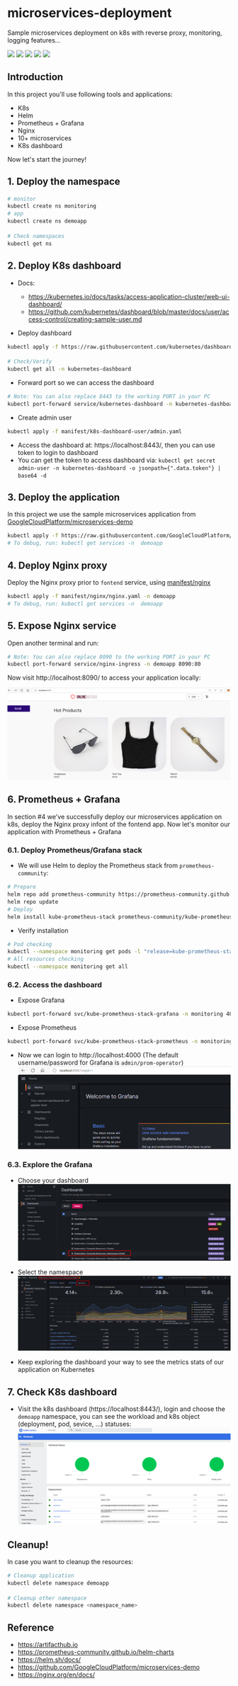 # microservices-deployment

Sample microservices deployment on k8s with reverse proxy, monitoring, logging features...

<img height="28" src="https://skillicons.dev/icons?i=kubernetes" /> <img height="28" src="https://skillicons.dev/icons?i=prometheus" /> <img height="28" src="https://skillicons.dev/icons?i=nginx" /> <img height="28" src="https://helm.sh/img/helm.svg"> <img height="28" src="https://kubernetes.io/images/docs/ui-dashboard.png">

## Introduction

In this project you'll use following tools and applications:

- K8s
- Helm
- Prometheus + Grafana
- Nginx
- 10+ microservices
- K8s dashboard

Now let's start the journey!

## 1. Deploy the namespace

```bash
# monitor
kubectl create ns monitoring
# app
kubectl create ns demoapp

# Check namespaces
kubectl get ns
```

## 2. Deploy K8s dashboard

- Docs:

  - https://kubernetes.io/docs/tasks/access-application-cluster/web-ui-dashboard/
  - https://github.com/kubernetes/dashboard/blob/master/docs/user/access-control/creating-sample-user.md

- Deploy dashboard

```bash
kubectl apply -f https://raw.githubusercontent.com/kubernetes/dashboard/v2.7.0/aio/deploy/recommended.yaml

# Check/Verify
kubectl get all -n kubernetes-dashboard
```

- Forward port so we can access the dashboard

```bash
# Note: You can also replace 8443 to the working PORT in your PC
kubectl port-forward service/kubernetes-dashboard -n kubernetes-dashboard 8443:443
```

- Create admin user

```bash
kubectl apply -f manifest/k8s-dashboard-user/admin.yaml
```

- Access the dashboard at: https://localhost:8443/, then you can use token to login to dashboard
- You can get the token to access dashboard via: `kubectl get secret admin-user -n kubernetes-dashboard -o jsonpath={".data.token"} | base64 -d`

## 3. Deploy the application

In this project we use the sample microservices application from [GoogleCloudPlatform/microservices-demo](https://github.com/GoogleCloudPlatform/microservices-demo)

```bash
kubectl apply -f https://raw.githubusercontent.com/GoogleCloudPlatform/microservices-demo/main/release/kubernetes-manifests.yaml -n demoapp
# To debug, run: kubectl get services -n  demoapp
```

## 4. Deploy Nginx proxy

Deploy the Nginx proxy prior to `fontend` service, using [manifest/nginx](./manifest/nginx/nginx.yaml)

```bash
kubectl apply -f manifest/nginx/nginx.yaml -n demoapp
# To debug, run: kubectl get services -n  demoapp
```

## 5. Expose Nginx service

Open another terminal and run:

```bash
# Note: You can also replace 8090 to the working PORT in your PC
kubectl port-forward service/nginx-ingress -n demoapp 8090:80
```

Now visit http://localhost:8090/ to access your application locally:

![nginx-ok](assets/nginx-ok.png)

## 6. Prometheus + Grafana

In section #4 we've successfully deploy our microservices application on k8s, deploy the Nginx proxy infont of the fontend app. Now let's monitor our application with Prometheus + Grafana

### 6.1. Deploy Prometheus/Grafana stack

<!-- ![prometheus-architecture](assets/prometheus-architecture.png) -->

- We will use Helm to deploy the Prometheus stack from `prometheus-community`:

```bash
# Prepare
helm repo add prometheus-community https://prometheus-community.github.io/helm-charts
helm repo update
# Deploy
helm install kube-prometheus-stack prometheus-community/kube-prometheus-stack --namespace monitoring
```

- Verify installation

```bash
# Pod checking
kubectl --namespace monitoring get pods -l "release=kube-prometheus-stack"
# All resources checking
kubectl --namespace monitoring get all
```

### 6.2. Access the dashboard

- Expose Grafana

```bash
kubectl port-forward svc/kube-prometheus-stack-grafana -n monitoring 4000:80
```

- Expose Prometheus

```bash
kubectl port-forward svc/kube-prometheus-stack-prometheus -n monitoring 4001:9090
```

- Now we can login to http://localhost:4000 (The default username/password for Grafana is `admin/prom-operator`)
  ![grafana-login-ok](assets/grafana-login-ok.png)

### 6.3. Explore the Grafana

- Choose your dashboard
  ![choosing-dashboard](assets/choosing-dashboard.png)

- Select the namespace
  ![dashboard-resource-pod](assets/dashboard-resource-pod.png)

- Keep exploring the dashboard your way to see the metrics stats of our application on Kubernetes

## 7. Check K8s dashboard

- Visit the k8s dashboard (https://localhost:8443/), login and choose the `demoapp` namespace, you can see the workload and k8s object (deployment, pod, sevice, ...) statuses:
  ![](.//assets/k8s-dashboard-ok.png)

## Cleanup!

In case you want to cleanup the resources:

```bash
# Cleanup application
kubectl delete namespace demoapp

# Cleanup other namespace
kubectl delete namespace <namespace_name>
```

## Reference

- https://artifacthub.io
- https://prometheus-community.github.io/helm-charts
- https://helm.sh/docs/
- https://github.com/GoogleCloudPlatform/microservices-demo
- https://nginx.org/en/docs/
